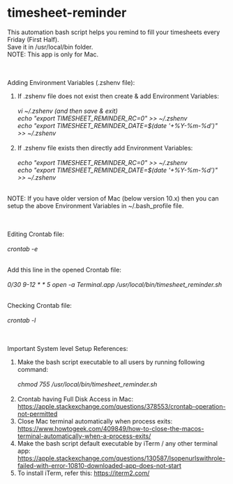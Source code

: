 # timesheet-reminder

This automation bash script helps you remind to fill your timesheets every Friday (First Half).<br>
Save it in /usr/local/bin folder.<br>
NOTE: This app is only for Mac.<br><br><br>


Adding Environment Variables (.zshenv file):<br>
1) If .zshenv file does not exist then create & add Environment Variables:<br><br>
*vi ~/.zshenv (and then save & exit)<br>
echo "export TIMESHEET_REMINDER_RC=0" >> ~/.zshenv<br>
echo "export TIMESHEET_REMINDER_DATE=$(date '+%Y-%m-%d')" >> ~/.zshenv*<br><br>
2) If .zshenv file exists then directly add Environment Variables:<br><br>
*echo "export TIMESHEET_REMINDER_RC=0" >> ~/.zshenv<br>
echo "export TIMESHEET_REMINDER_DATE=$(date '+%Y-%m-%d')" >> ~/.zshenv*<br><br>

NOTE: If you have older version of Mac (below version 10.x) then you can setup the above Environment Variables in ~/.bash_profile file.<br><br><br>


Editing Crontab file:<br><br>
*crontab -e*<br><br>

Add this line in the opened Crontab file:<br><br>
*0/30 9-12 * * 5  open -a Terminal.app /usr/local/bin/timesheet_reminder.sh*<br><br>

Checking Crontab file:<br><br>
*crontab -l*<br><br><br>


Important System level Setup References:<br>
1) Make the bash script executable to all users by running following command:<br><br>
*chmod 755 /usr/local/bin/timesheet_reminder.sh*<br><br>
2) Crontab having Full Disk Access in Mac: https://apple.stackexchange.com/questions/378553/crontab-operation-not-permitted<br>
3) Close Mac terminal automatically when process exits: https://www.howtogeek.com/409849/how-to-close-the-macos-terminal-automatically-when-a-process-exits/<br>
4) Make the bash script default executable by iTerm / any other terminal app: https://apple.stackexchange.com/questions/130587/lsopenurlswithrole-failed-with-error-10810-downloaded-app-does-not-start<br>
5) To install iTerm, refer this: https://iterm2.com/<br>
